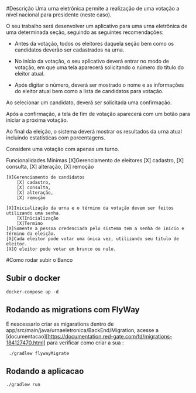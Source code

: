#Descrição
Uma urna eletrônica permite a realização de uma votação a nível nacional para presidente (neste caso).

O seu trabalho será desenvolver um aplicativo para uma urna eletrônica de uma determinada seção, seguindo as seguintes recomendações:

- Antes da votação, todos os eleitores daquela seção bem como os candidatos deverão ser cadastrados na urna.

- No início da votação, o seu aplicativo deverá entrar no modo de votação, em que uma tela aparecerá solicitando o número do título do eleitor atual.

- Após digitar o número, deverá ser mostrado o nome e as informações do eleitor atual bem como a lista de candidatos para votação.

Ao selecionar um candidato, deverá ser solicitada uma confirmação.


Após a confirmação, a tela de fim de votação aparecerá com um botão para iniciar a próxima votação.


Ao final da eleição, o sistema deverá mostrar os resultados da urna atual incluindo estatísticas com porcentagens.


Considere uma votação com apenas um turno.

Funcionalidades Mínimas
    [X]Gerenciamento de eleitores
        [X] cadastro,
        [X] consulta,
        [X] alteração,
        [X] remoção
        
    [X]Gerenciamento de candidatos
        [X] cadastro,
        [X] consulta,
        [X] alteração,
        [X] remoção

    [X]Inicialização da urna e o término da votação devem ser feitos utilizando uma senha.
        [X]Inicialização
        [X]Termino
    [X]Somente a pessoa credenciada pelo sistema tem a senha de início e término da eleição.
    [X]Cada eleitor pode votar uma única vez, utilizando seu titulo de eleitor.
    [X]O eleitor pode votar em branco ou nulo.

#Como rodar subir o Banco

## Subir o docker

```
docker-compose up -d

```

## Rodando as migrations com FlyWay

E nescessario criar as migarations dentro de app/src/main/java/urnaeletronica/BackEnd/Migration, acesse a [documentacao][https://documentation.red-gate.com/fd/migrations-184127470.html] para verificar como criar a sua :


```
 ./gradlew flywayMigrate    
```

## Rodando a aplicacao

``` 
./gradlew run
```